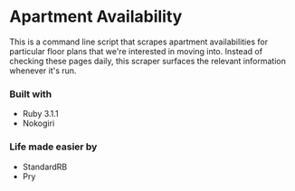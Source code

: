 # Apartment Availability

This is a command line script that scrapes apartment availabilities for particular floor plans that we're interested in moving into.
Instead of checking these pages daily, this scraper surfaces the relevant information whenever it's run.

### Built with

* Ruby 3.1.1
* Nokogiri

### Life made easier by

* StandardRB
* Pry
